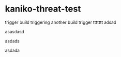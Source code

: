 # kaniko-threat-test

trigger build
triggering another build
trigger
ttttttt
adsad

asasdasd

asdads


asdada
